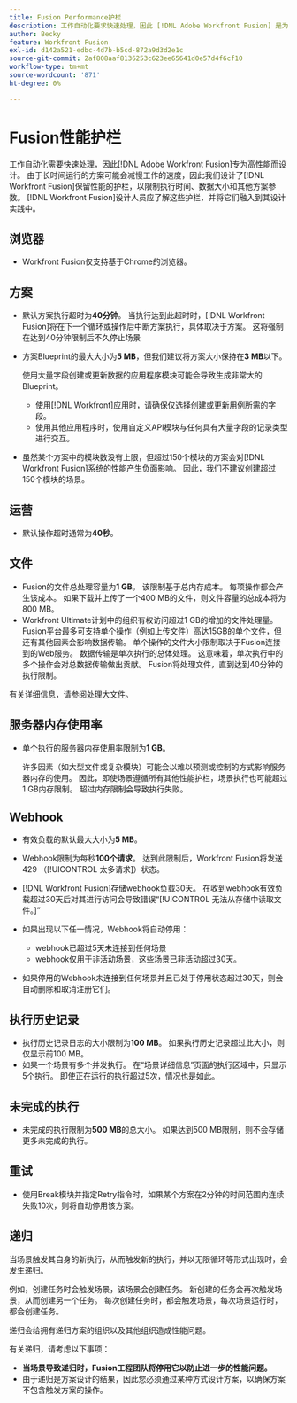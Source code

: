 ```yaml
---
title: Fusion Performance护栏
description: 工作自动化要求快速处理，因此 [!DNL Adobe Workfront Fusion] 是为高性能而设计的。 由于长时间运行的方案可能会减慢工作速度，因此我们设计了 [!DNL Workfront Fusion] 性能保留护栏，以限制执行时间、数据大小和其他方案参数。 [!DNL Workfront Fusion] 设计人员应了解这些护栏，并将它们融入到其设计实践中。
author: Becky
feature: Workfront Fusion
exl-id: d142a521-edbc-4d7b-b5cd-872a9d3d2e1c
source-git-commit: 2af808aaf8136253c623ee65641d0e57d4f6cf10
workflow-type: tm+mt
source-wordcount: '871'
ht-degree: 0%

---
```


# Fusion性能护栏

工作自动化需要快速处理，因此[!DNL Adobe Workfront Fusion]专为高性能而设计。 由于长时间运行的方案可能会减慢工作的速度，因此我们设计了[!DNL Workfront Fusion]保留性能的护栏，以限制执行时间、数据大小和其他方案参数。 [!DNL Workfront Fusion]设计人员应了解这些护栏，并将它们融入到其设计实践中。

## 浏览器

* Workfront Fusion仅支持基于Chrome的浏览器。

## 方案

* 默认方案执行超时为&#x200B;**40分钟**。 当执行达到此超时时，[!DNL Workfront Fusion]将在下一个循环或操作后中断方案执行，具体取决于方案。 这将强制在达到40分钟限制后不久停止场景
* 方案Blueprint的最大大小为&#x200B;**5 MB**，但我们建议将方案大小保持在&#x200B;**3 MB**&#x200B;以下。

  使用大量字段创建或更新数据的应用程序模块可能会导致生成非常大的Blueprint。

   * 使用[!DNL Workfront]应用时，请确保仅选择创建或更新用例所需的字段。
   * 使用其他应用程序时，使用自定义API模块与任何具有大量字段的记录类型进行交互。

* 虽然某个方案中的模块数没有上限，但超过150个模块的方案会对[!DNL Workfront Fusion]系统的性能产生负面影响。 因此，我们不建议创建超过150个模块的场景。

## 运营

* 默认操作超时通常为&#x200B;**40秒**。

<!--
* The operation timeout for calls to Adobe Workfront is **120 seconds**.
-->

## 文件

* Fusion的文件总处理容量为&#x200B;**1 GB**。 该限制基于总内存成本。 每项操作都会产生该成本。 如果下载并上传了一个400 MB的文件，则文件容量的总成本将为800 MB。
* Workfront Ultimate计划中的组织有权访问超过1 GB的增加的文件处理量。 Fusion平台最多可支持单个操作（例如上传文件）高达15GB的单个文件，但还有其他因素会影响数据传输。 单个操作的文件大小限制取决于Fusion连接到的Web服务。 数据传输是单次执行的总体处理。 这意味着，单次执行中的多个操作会对总数据传输做出贡献。 Fusion将处理文件，直到达到40分钟的执行限制。

有关详细信息，请参阅[处理大文件](/help/workfront-fusion/references/scenarios/fusion-large-files.md)。

## 服务器内存使用率

* 单个执行的服务器内存使用率限制为&#x200B;**1 GB**。

  许多因素（如大型文件或复杂模块）可能会以难以预测或控制的方式影响服务器内存的使用。 因此，即使场景遵循所有其他性能护栏，场景执行也可能超过1 GB内存限制。 超过内存限制会导致执行失败。

## Webhook

* 有效负载的默认最大大小为&#x200B;**5 MB**。
* Webhook限制为每秒&#x200B;**100个请求**。 达到此限制后，Workfront Fusion将发送429 （[!UICONTROL 太多请求]）状态。
* [!DNL Workfront Fusion]存储webhook负载30天。 在收到webhook有效负载超过30天后对其进行访问会导致错误“[!UICONTROL 无法从存储中读取文件。]”
* 如果出现以下任一情况，Webhook将自动停用：

   * webhook已超过5天未连接到任何场景
   * webhook仅用于非活动场景，这些场景已非活动超过30天。

* 如果停用的Webhook未连接到任何场景并且已处于停用状态超过30天，则会自动删除和取消注册它们。

## 执行历史记录

* 执行历史记录日志的大小限制为&#x200B;**100 MB**。 如果执行历史记录超过此大小，则仅显示前100 MB。
* 如果一个场景有多个并发执行。 在“场景详细信息”页面的执行区域中，只显示5个执行。 即使正在运行的执行超过5次，情况也是如此。

## 未完成的执行

* 未完成的执行限制为&#x200B;**500 MB**&#x200B;的总大小。 如果达到500 MB限制，则不会存储更多未完成的执行。

## 重试

* 使用Break模块并指定Retry指令时，如果某个方案在2分钟的时间范围内连续失败10次，则将自动停用该方案。

## 递归

当场景触发其自身的新执行，从而触发新的执行，并以无限循环等形式出现时，会发生递归。

例如，创建任务时会触发场景，该场景会创建任务。 新创建的任务会再次触发场景，从而创建另一个任务。 每次创建任务时，都会触发场景，每次场景运行时，都会创建任务。

递归会给拥有递归方案的组织以及其他组织造成性能问题。

有关递归，请考虑以下事项：

* **当场景导致递归时，Fusion工程团队将停用它以防止进一步的性能问题。**
* 由于递归是方案设计的结果，因此您必须通过某种方式设计方案，以确保方案不包含触发方案的操作。

